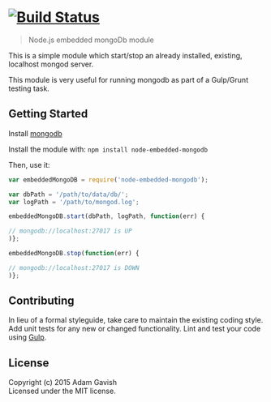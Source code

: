 #  [![Build Status](https://secure.travis-ci.org/agavish/node-embedded-mongodb.png?branch=master)](http://travis-ci.org/agavish/node-embedded-mongodb)

> Node.js embedded mongoDb module

This is a simple module which start/stop an already installed, existing, localhost mongod server.

This module is very useful for running mongodb as part of a Gulp/Grunt testing task.

## Getting Started

Install [mongodb](https://www.mongodb.org/downloads)
 
Install the module with: `npm install node-embedded-mongodb`

Then, use it:

```js
var embeddedMongoDB = require('node-embedded-mongodb');

var dbPath = '/path/to/data/db/';
var logPath = '/path/to/mongod.log';

embeddedMongoDB.start(dbPath, logPath, function(err) {

// mongodb://localhost:27017 is UP
)};

embeddedMongoDB.stop(function(err) {

// mongodb://localhost:27017 is DOWN
)};
```


## Contributing

In lieu of a formal styleguide, take care to maintain the existing coding style. Add unit tests for any new or changed functionality. Lint and test your code using [Gulp](http://gulpjs.com).


## License

Copyright (c) 2015 Adam Gavish  
Licensed under the MIT license.
